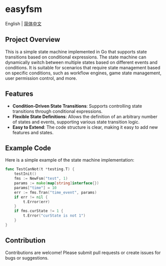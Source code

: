 # easyfsm
English | [简体中文](README_CN.md) 

## Project Overview
This is a simple state machine implemented in Go that supports state transitions based on conditional expressions. The state machine can dynamically switch between multiple states based on different events and conditions. It is suitable for scenarios that require state management based on specific conditions, such as workflow engines, game state management, user permission control, and more.

## Features
* **Condition-Driven State Transitions**: Supports controlling state transitions through conditional expressions.
* **Flexible State Definitions**: Allows the definition of an arbitrary number of states and events, supporting various state transition logic.
* **Easy to Extend**: The code structure is clear, making it easy to add new features and states.

## Example Code
Here is a simple example of the state machine implementation:
```go
func TestCanNot(t *testing.T) {
    testInit()
    fms := NewFsm("test", 1)
    params := make(map[string]interface{})
    params["time"] = 10
    err := fms.Tran("time_event", params)
    if err != nil {
        t.Error(err)
    }
    if fms.curState != 1 {
        t.Error("curState is not 1")
    }
}
```

## Contribution
Contributions are welcome! Please submit pull requests or create issues for bugs or suggestions.